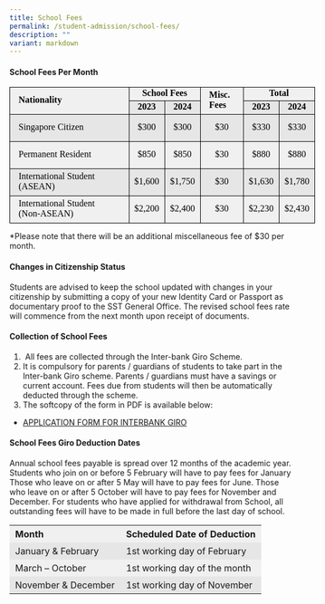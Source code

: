 ```yaml
---
title: School Fees
permalink: /student-admission/school-fees/
description: ""
variant: markdown
---
```

#### School Fees Per Month

  

<table style="font-family: Arial, Helvetica, sans-serif; font-size: small; font-style: normal; font-variant-ligatures: normal; font-variant-caps: normal; font-weight: 400; letter-spacing: normal; orphans: 2; text-align: start; text-transform: none; white-space: normal; widows: 2; word-spacing: 0px; -webkit-text-stroke-width: 0px; background-color: rgb(255, 255, 255); text-decoration-thickness: initial; text-decoration-style: initial; text-decoration-color: initial; color: rgb(80, 0, 80); border-collapse: collapse; width: 405pt;" width="540" cellspacing="0" cellpadding="0" border="0"><colgroup><col style="width: 165pt;" width="220"><col style="width: 48pt;" span="5" width="64"></colgroup><tbody><tr style="height: 15pt;" height="20"><td style="margin: 0px; height: 30pt; width: 165pt; font-size: 12pt; font-weight: 700; font-family: &quot;Times New Roman&quot;, serif; vertical-align: middle; border-width: 1pt 0.5pt 0.5pt 1pt; border-style: solid; border-color: windowtext; background: rgb(240, 240, 240); padding-left: 15px; padding-top: 1px; padding-right: 1px; color: black;" width="220" height="40" rowspan="2">Nationality</td><td style="margin: 0px; border-left: none; width: 96pt; font-size: 12pt; font-weight: 700; font-family: &quot;Times New Roman&quot;, serif; text-align: center; vertical-align: middle; border-top: 1pt solid windowtext; border-right: 0.5pt solid windowtext; border-bottom: 0.5pt solid windowtext; background: rgb(240, 240, 240); padding-top: 1px; padding-right: 1px; padding-left: 1px; color: black;" width="128" colspan="2">School Fees</td><td style="margin: 0px; width: 48pt; font-size: 12pt; font-weight: 700; font-family: &quot;Times New Roman&quot;, serif; vertical-align: middle; border-width: 1pt 0.5pt 0.5pt; border-style: solid; border-color: windowtext; background: rgb(240, 240, 240); padding-left: 15px; padding-top: 1px; padding-right: 1px; color: black;" width="64" rowspan="2">Misc. Fees</td><td style="margin: 0px; border-right: 1pt solid black; border-left: none; width: 96pt; font-size: 12pt; font-weight: 700; font-family: &quot;Times New Roman&quot;, serif; text-align: center; vertical-align: middle; border-top: 1pt solid windowtext; border-bottom: 0.5pt solid windowtext; background: rgb(240, 240, 240); padding-top: 1px; padding-right: 1px; padding-left: 1px; color: black;" width="128" colspan="2">Total</td></tr><tr style="height: 15pt;" height="20"><td style="margin: 0px; height: 15pt; border-top: none; border-left: none; width: 48pt; font-size: 12pt; font-weight: 700; font-family: &quot;Times New Roman&quot;, serif; text-align: center; vertical-align: middle; border-right: 0.5pt solid windowtext; border-bottom: 0.5pt solid windowtext; background: rgb(230, 230, 230); padding-top: 1px; padding-right: 1px; padding-left: 1px; color: black;" width="64" height="20">2023</td><td style="margin: 0px; border-top: none; border-left: none; width: 48pt; font-size: 12pt; font-weight: 700; font-family: &quot;Times New Roman&quot;, serif; text-align: center; vertical-align: middle; border-right: 0.5pt solid windowtext; border-bottom: 0.5pt solid windowtext; background: rgb(230, 230, 230); padding-top: 1px; padding-right: 1px; padding-left: 1px; color: black;" width="64">2024</td><td style="margin: 0px; border-top: none; border-left: none; width: 48pt; font-size: 12pt; font-weight: 700; font-family: &quot;Times New Roman&quot;, serif; text-align: center; vertical-align: middle; border-right: 0.5pt solid windowtext; border-bottom: 0.5pt solid windowtext; background: rgb(230, 230, 230); padding-top: 1px; padding-right: 1px; padding-left: 1px; color: black;" width="64">2023</td><td style="margin: 0px; border-top: none; border-left: none; width: 48pt; font-size: 12pt; font-weight: 700; font-family: &quot;Times New Roman&quot;, serif; text-align: center; vertical-align: middle; border-right: 1pt solid windowtext; border-bottom: 0.5pt solid windowtext; background: rgb(230, 230, 230); padding-top: 1px; padding-right: 1px; padding-left: 1px; color: black;" width="64">2024</td></tr><tr style="height: 36pt;" height="48"><td style="margin: 0px; height: 36pt; border-top: none; width: 165pt; font-size: 12pt; font-family: &quot;Times New Roman&quot;, serif; vertical-align: middle; border-right: 0.5pt solid windowtext; border-bottom: 0.5pt solid windowtext; border-left: 1pt solid windowtext; background: rgb(230, 230, 230); padding-left: 15px; padding-top: 1px; padding-right: 1px; color: black;" width="220" height="48">Singapore Citizen</td><td style="margin: 0px; border-top: none; border-left: none; width: 48pt; font-size: 12pt; font-family: &quot;Times New Roman&quot;, serif; text-align: center; vertical-align: middle; border-right: 0.5pt solid windowtext; border-bottom: 0.5pt solid windowtext; background: rgb(230, 230, 230); padding-top: 1px; padding-right: 1px; padding-left: 1px; color: black;" width="64">$300</td><td style="margin: 0px; border-top: none; border-left: none; width: 48pt; font-size: 12pt; font-family: &quot;Times New Roman&quot;, serif; text-align: center; vertical-align: middle; border-right: 0.5pt solid windowtext; border-bottom: 0.5pt solid windowtext; background: rgb(230, 230, 230); padding-top: 1px; padding-right: 1px; padding-left: 1px; color: black;" width="64">$300</td><td style="margin: 0px; border-top: none; border-left: none; width: 48pt; font-size: 12pt; font-family: &quot;Times New Roman&quot;, serif; text-align: center; vertical-align: middle; border-right: 0.5pt solid windowtext; border-bottom: 0.5pt solid windowtext; background: rgb(230, 230, 230); padding-top: 1px; padding-right: 1px; padding-left: 1px; color: black;" width="64">$30</td><td style="margin: 0px; border-top: none; border-left: none; width: 48pt; font-size: 12pt; font-family: &quot;Times New Roman&quot;, serif; text-align: center; vertical-align: middle; border-right: 0.5pt solid windowtext; border-bottom: 0.5pt solid windowtext; background: rgb(230, 230, 230); padding-top: 1px; padding-right: 1px; padding-left: 1px; color: black;" width="64">$330</td><td style="margin: 0px; border-top: none; border-left: none; width: 48pt; font-size: 12pt; font-family: &quot;Times New Roman&quot;, serif; text-align: center; vertical-align: middle; border-right: 1pt solid windowtext; border-bottom: 0.5pt solid windowtext; background: rgb(230, 230, 230); padding-top: 1px; padding-right: 1px; padding-left: 1px; color: black;" width="64">$330</td></tr><tr style="height: 36pt;" height="48"><td style="margin: 0px; height: 36pt; border-top: none; width: 165pt; font-size: 12pt; font-family: &quot;Times New Roman&quot;, serif; vertical-align: middle; border-right: 0.5pt solid windowtext; border-bottom: 0.5pt solid windowtext; border-left: 1pt solid windowtext; background: rgb(240, 240, 240); padding-left: 15px; padding-top: 1px; padding-right: 1px; color: black;" width="220" height="48">Permanent Resident</td><td style="margin: 0px; border-top: none; border-left: none; width: 48pt; font-size: 12pt; font-family: &quot;Times New Roman&quot;, serif; text-align: center; vertical-align: middle; border-right: 0.5pt solid windowtext; border-bottom: 0.5pt solid windowtext; background: rgb(240, 240, 240); padding-top: 1px; padding-right: 1px; padding-left: 1px; color: black;" width="64">$850</td><td style="margin: 0px; border-top: none; border-left: none; width: 48pt; font-size: 12pt; font-family: &quot;Times New Roman&quot;, serif; text-align: center; vertical-align: middle; border-right: 0.5pt solid windowtext; border-bottom: 0.5pt solid windowtext; background: rgb(240, 240, 240); padding-top: 1px; padding-right: 1px; padding-left: 1px; color: black;" width="64">$850</td><td style="margin: 0px; border-top: none; border-left: none; width: 48pt; font-size: 12pt; font-family: &quot;Times New Roman&quot;, serif; text-align: center; vertical-align: middle; border-right: 0.5pt solid windowtext; border-bottom: 0.5pt solid windowtext; background: rgb(240, 240, 240); padding-top: 1px; padding-right: 1px; padding-left: 1px; color: black;" width="64">$30</td><td style="margin: 0px; border-top: none; border-left: none; width: 48pt; font-size: 12pt; font-family: &quot;Times New Roman&quot;, serif; text-align: center; vertical-align: middle; border-right: 0.5pt solid windowtext; border-bottom: 0.5pt solid windowtext; background: rgb(240, 240, 240); padding-top: 1px; padding-right: 1px; padding-left: 1px; color: black;" width="64">$880</td><td style="margin: 0px; border-top: none; border-left: none; width: 48pt; font-size: 12pt; font-family: &quot;Times New Roman&quot;, serif; text-align: center; vertical-align: middle; border-right: 1pt solid windowtext; border-bottom: 0.5pt solid windowtext; background: rgb(240, 240, 240); padding-top: 1px; padding-right: 1px; padding-left: 1px; color: black;" width="64">$880</td></tr><tr style="height: 36pt;" height="48"><td style="margin: 0px; height: 36pt; border-top: none; width: 165pt; font-size: 12pt; font-family: &quot;Times New Roman&quot;, serif; vertical-align: middle; border-right: 0.5pt solid windowtext; border-bottom: 0.5pt solid windowtext; border-left: 1pt solid windowtext; background: rgb(230, 230, 230); padding-left: 15px; padding-top: 1px; padding-right: 1px; color: black;" width="220" height="48">International Student<br>(ASEAN)</td><td style="margin: 0px; border-top: none; border-left: none; width: 48pt; font-size: 12pt; font-family: &quot;Times New Roman&quot;, serif; text-align: center; vertical-align: middle; border-right: 0.5pt solid windowtext; border-bottom: 0.5pt solid windowtext; background: rgb(230, 230, 230); padding-top: 1px; padding-right: 1px; padding-left: 1px; color: black;" width="64">$1,600</td><td style="margin: 0px; border-top: none; border-left: none; width: 48pt; font-size: 12pt; font-family: &quot;Times New Roman&quot;, serif; text-align: center; vertical-align: middle; border-right: 0.5pt solid windowtext; border-bottom: 0.5pt solid windowtext; background: rgb(230, 230, 230); padding-top: 1px; padding-right: 1px; padding-left: 1px; color: black;" width="64">$1,750</td><td style="margin: 0px; border-top: none; border-left: none; width: 48pt; font-size: 12pt; font-family: &quot;Times New Roman&quot;, serif; text-align: center; vertical-align: middle; border-right: 0.5pt solid windowtext; border-bottom: 0.5pt solid windowtext; background: rgb(230, 230, 230); padding-top: 1px; padding-right: 1px; padding-left: 1px; color: black;" width="64">$30</td><td style="margin: 0px; border-top: none; border-left: none; width: 48pt; font-size: 12pt; font-family: &quot;Times New Roman&quot;, serif; text-align: center; vertical-align: middle; border-right: 0.5pt solid windowtext; border-bottom: 0.5pt solid windowtext; background: rgb(230, 230, 230); padding-top: 1px; padding-right: 1px; padding-left: 1px; color: black;" width="64">$1,630</td><td style="margin: 0px; border-top: none; border-left: none; width: 48pt; font-size: 12pt; font-family: &quot;Times New Roman&quot;, serif; text-align: center; vertical-align: middle; border-right: 1pt solid windowtext; border-bottom: 0.5pt solid windowtext; background: rgb(230, 230, 230); padding-top: 1px; padding-right: 1px; padding-left: 1px; color: black;" width="64">$1,780</td></tr><tr style="height: 36pt;" height="48"><td style="margin: 0px; height: 36pt; border-top: none; width: 165pt; font-size: 12pt; font-family: &quot;Times New Roman&quot;, serif; vertical-align: middle; border-right: 0.5pt solid windowtext; border-bottom: 1pt solid windowtext; border-left: 1pt solid windowtext; background: rgb(240, 240, 240); padding-left: 15px; padding-top: 1px; padding-right: 1px; color: black;" width="220" height="48">International Student<br>(Non-ASEAN)</td><td style="margin: 0px; border-top: none; border-left: none; width: 48pt; font-size: 12pt; font-family: &quot;Times New Roman&quot;, serif; text-align: center; vertical-align: middle; border-right: 0.5pt solid windowtext; border-bottom: 1pt solid windowtext; background: rgb(240, 240, 240); padding-top: 1px; padding-right: 1px; padding-left: 1px; color: black;" width="64">$2,200</td><td style="margin: 0px; border-top: none; border-left: none; width: 48pt; font-size: 12pt; font-family: &quot;Times New Roman&quot;, serif; text-align: center; vertical-align: middle; border-right: 0.5pt solid windowtext; border-bottom: 1pt solid windowtext; background: rgb(240, 240, 240); padding-top: 1px; padding-right: 1px; padding-left: 1px; color: black;" width="64">$2,400</td><td style="margin: 0px; border-top: none; border-left: none; width: 48pt; font-size: 12pt; font-family: &quot;Times New Roman&quot;, serif; text-align: center; vertical-align: middle; border-right: 0.5pt solid windowtext; border-bottom: 1pt solid windowtext; background: rgb(240, 240, 240); padding-top: 1px; padding-right: 1px; padding-left: 1px; color: black;" width="64">$30</td><td style="margin: 0px; border-top: none; border-left: none; width: 48pt; font-size: 12pt; font-family: &quot;Times New Roman&quot;, serif; text-align: center; vertical-align: middle; border-right: 0.5pt solid windowtext; border-bottom: 1pt solid windowtext; background: rgb(240, 240, 240); padding-top: 1px; padding-right: 1px; padding-left: 1px; color: black;" width="64">$2,230</td><td style="margin: 0px; border-top: none; border-left: none; width: 48pt; font-size: 12pt; font-family: &quot;Times New Roman&quot;, serif; text-align: center; vertical-align: middle; border-right: 1pt solid windowtext; border-bottom: 1pt solid windowtext; background: rgb(240, 240, 240); padding-top: 1px; padding-right: 1px; padding-left: 1px; color: black;" width="64">$2,430</td></tr></tbody></table>

*Please note that there will be an additional miscellaneous fee of $30 per month.


#### Changes in Citizenship Status

Students are advised to keep the school updated with changes in your citizenship by submitting a copy of your new Identity Card or Passport as documentary proof to the SST General Office. The revised school fees rate will commence from the next month upon receipt of documents.

#### Collection of School Fees

1.  &nbsp;All fees are collected through the Inter-bank Giro Scheme.
2.  It is compulsory for parents / guardians of students to take part in the Inter-bank Giro scheme. Parents / guardians must have a savings or current account. Fees due from students will then be automatically deducted through the scheme.
3.  The softcopy of the form in PDF is available below:
* [APPLICATION FORM FOR INTERBANK GIRO](/files/APPLICATION_FORM_FOR_INTERBANK_GIRO.pdf)

#### School Fees Giro Deduction Dates

Annual school fees payable is spread over 12 months of the academic year. Students who join on or before 5 February will have to pay fees for January Those who leave on or after 5 May will have to pay fees for June. Those who leave on or after 5 October will have to pay fees for November and December. For students who have applied for withdrawal from School, all outstanding fees will have to be made in full before the last day of school.

<table style="box-sizing: inherit; border-collapse: collapse; border-spacing: 0px; width: 820px; max-width: 100%;"><tbody style="box-sizing: inherit;"><tr style="box-sizing: inherit; background: rgb(240, 240, 240);"><td style="box-sizing: inherit; padding: 5px 10px; border-color: transparent;"><strong style="box-sizing: inherit; font-weight: bold;">Month</strong></td><td style="box-sizing: inherit; padding: 5px 10px; border-color: transparent;"><strong style="box-sizing: inherit; font-weight: bold;">Scheduled Date of Deduction</strong></td></tr><tr style="box-sizing: inherit; background: rgb(230, 230, 230);"><td style="box-sizing: inherit; padding: 5px 10px; border-color: transparent;">January &amp; February</td><td style="box-sizing: inherit; padding: 5px 10px; border-color: transparent;">1st working day of February</td></tr><tr style="box-sizing: inherit; background: rgb(240, 240, 240);"><td style="box-sizing: inherit; padding: 5px 10px; border-color: transparent;">March – October</td><td style="box-sizing: inherit; padding: 5px 10px; border-color: transparent;">1st working day of the month</td></tr><tr style="box-sizing: inherit; background: rgb(230, 230, 230);"><td style="box-sizing: inherit; padding: 5px 10px; border-color: transparent;">November &amp; December</td><td style="box-sizing: inherit; padding: 5px 10px; border-color: transparent;">1st working day of November</td></tr></tbody></table>